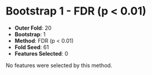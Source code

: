 # Bootstrap 1 - FDR (p < 0.01)

- **Outer Fold**: 20
- **Bootstrap**: 1
- **Method**: FDR (p < 0.01)
- **Fold Seed**: 61
- **Features Selected**: 0

No features were selected by this method.
